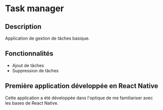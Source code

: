 # Task manager
## Description
Application de gestion de tâches basique.

## Fonctionnalités
- Ajout de tâches
- Suppression de tâches

## Première application développée en React Native
Cette application a été développée dans l'optique de me familiariser avec les bases de React Native. 
